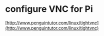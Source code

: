 # configure VNC for Pi

[http://www.penguintutor.com/linux/tightvnc](http://www.penguintutor.com/linux/tightvnc)





